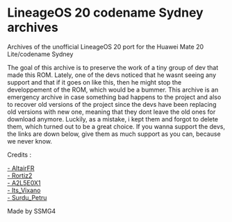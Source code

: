 # LineageOS 20 codename Sydney archives
Archives of the unofficial LineageOS 20 port for the Huawei Mate 20 Lite/codename Sydney

The goal of this archive is to preserve the work of a tiny group of dev that made this ROM.
Lately, one of the devs noticed that he wasnt seeing any support and that if it goes on like this, 
then he might stop the developpement of the ROM, which would be a bummer. This archive is an emergency archive
in case something bad happens to the project and also to recover old versions of the project since
the devs have been replacing old versions with new one, meaning that they dont leave the old ones
for download anymore. Luckily, as a mistake, i kept them and forgot to delete them, which turned
out to be a great choice. If you wanna support the devs, the links are down below, give them as much
support as you can, because we never know.

Credits :

<a href="https://xdaforums.com/m/11572895/">- AltairFR​</a><br><a href="https://xdaforums.com/m/8978978/">- Rortiz2​</a><br><a href="https://xdaforums.com/m/11205697/">- A2L5E0X1​​</a><br><a href="https://xdaforums.com/m/9305611/">- Its_Vixano​</a><br><a href="https://xdaforums.com/m/2335078/">- Surdu_Petru​</a>

Made by SSMG4
